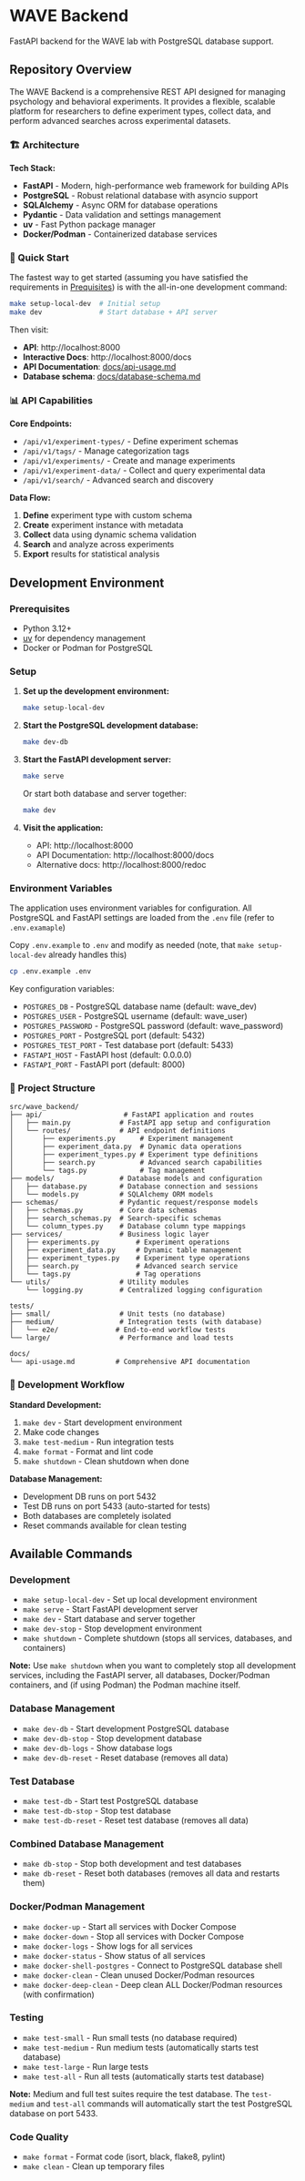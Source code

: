 # WAVE Backend

FastAPI backend for the WAVE lab with PostgreSQL database support.

## Repository Overview

The WAVE Backend is a comprehensive REST API designed for managing psychology and behavioral experiments. It provides a flexible, scalable platform for researchers to define experiment types, collect data, and perform advanced searches across experimental datasets.

### 🏗️ Architecture

**Tech Stack:**
- **FastAPI** - Modern, high-performance web framework for building APIs
- **PostgreSQL** - Robust relational database with asyncio support
- **SQLAlchemy** - Async ORM for database operations
- **Pydantic** - Data validation and settings management
- **uv** - Fast Python package manager
- **Docker/Podman** - Containerized database services

### 🚀 Quick Start

The fastest way to get started (assuming you have satisfied the requirements in [Prequisites](#prerequisites)) 
is with the all-in-one development command:

```bash
make setup-local-dev  # Initial setup
make dev              # Start database + API server
```

Then visit:
- **API**: http://localhost:8000
- **Interactive Docs**: http://localhost:8000/docs
- **API Documentation**: [docs/api-usage.md](docs/api-usage.md)
- **Database schema**: [docs/database-schema.md](docs/database-schema.md)

### 📊 API Capabilities

**Core Endpoints:**
- `/api/v1/experiment-types/` - Define experiment schemas
- `/api/v1/tags/` - Manage categorization tags  
- `/api/v1/experiments/` - Create and manage experiments
- `/api/v1/experiment-data/` - Collect and query experimental data
- `/api/v1/search/` - Advanced search and discovery

**Data Flow:**
1. **Define** experiment type with custom schema
2. **Create** experiment instance with metadata
3. **Collect** data using dynamic schema validation
4. **Search** and analyze across experiments
5. **Export** results for statistical analysis

## Development Environment

### Prerequisites

- Python 3.12+
- [uv](https://docs.astral.sh/uv/) for dependency management
- Docker or Podman for PostgreSQL

### Setup

1. **Set up the development environment:**
   ```bash
   make setup-local-dev
   ```

2. **Start the PostgreSQL development database:**
   ```bash
   make dev-db
   ```

3. **Start the FastAPI development server:**
   ```bash
   make serve
   ```

   Or start both database and server together:
   ```bash
   make dev
   ```

4. **Visit the application:**
   - API: http://localhost:8000
   - API Documentation: http://localhost:8000/docs
   - Alternative docs: http://localhost:8000/redoc


### Environment Variables

The application uses environment variables for configuration. All PostgreSQL and FastAPI settings are loaded from the `.env` file (refer to `.env.examaple`)


Copy `.env.example` to `.env` and modify as needed (note, that `make setup-local-dev` already handles this)

```bash
cp .env.example .env
```

Key configuration variables:
- `POSTGRES_DB` - PostgreSQL database name (default: wave_dev)
- `POSTGRES_USER` - PostgreSQL username (default: wave_user)  
- `POSTGRES_PASSWORD` - PostgreSQL password (default: wave_password)
- `POSTGRES_PORT` - PostgreSQL port (default: 5432)
- `POSTGRES_TEST_PORT` - Test database port (default: 5433)
- `FASTAPI_HOST` - FastAPI host (default: 0.0.0.0)
- `FASTAPI_PORT` - FastAPI port (default: 8000)


### 📁 Project Structure

```
src/wave_backend/
├── api/                    # FastAPI application and routes
│   ├── main.py            # FastAPI app setup and configuration
│   └── routes/            # API endpoint definitions
│       ├── experiments.py      # Experiment management
│       ├── experiment_data.py  # Dynamic data operations
│       ├── experiment_types.py # Experiment type definitions
│       ├── search.py           # Advanced search capabilities
│       └── tags.py             # Tag management
├── models/                # Database models and configuration
│   ├── database.py        # Database connection and sessions
│   └── models.py          # SQLAlchemy ORM models
├── schemas/               # Pydantic request/response models
│   ├── schemas.py         # Core data schemas
│   ├── search_schemas.py  # Search-specific schemas
│   └── column_types.py    # Database column type mappings
├── services/              # Business logic layer
│   ├── experiments.py         # Experiment operations
│   ├── experiment_data.py     # Dynamic table management
│   ├── experiment_types.py    # Experiment type operations
│   ├── search.py              # Advanced search service
│   └── tags.py                # Tag operations
└── utils/                 # Utility modules
    └── logging.py         # Centralized logging configuration

tests/
├── small/                 # Unit tests (no database)
├── medium/                # Integration tests (with database)
│   └── e2e/              # End-to-end workflow tests
└── large/                 # Performance and load tests

docs/
└── api-usage.md          # Comprehensive API documentation
```

### 🧪 Development Workflow

**Standard Development:**
1. `make dev` - Start development environment
2. Make code changes
3. `make test-medium` - Run integration tests
4. `make format` - Format and lint code
5. `make shutdown` - Clean shutdown when done

**Database Management:**
- Development DB runs on port 5432
- Test DB runs on port 5433 (auto-started for tests)
- Both databases are completely isolated
- Reset commands available for clean testing

## Available Commands

### Development
- `make setup-local-dev` - Set up local development environment
- `make serve` - Start FastAPI development server
- `make dev` - Start database and server together
- `make dev-stop` - Stop development environment
- `make shutdown` - Complete shutdown (stops all services, databases, and containers)

**Note:** Use `make shutdown` when you want to completely stop all development services, including the FastAPI server, all databases, Docker/Podman containers, and (if using Podman) the Podman machine itself.

### Database Management
- `make dev-db` - Start development PostgreSQL database
- `make dev-db-stop` - Stop development database
- `make dev-db-logs` - Show database logs
- `make dev-db-reset` - Reset database (removes all data)

### Test Database
- `make test-db` - Start test PostgreSQL database
- `make test-db-stop` - Stop test database
- `make test-db-reset` - Reset test database (removes all data)

### Combined Database Management
- `make db-stop` - Stop both development and test databases
- `make db-reset` - Reset both databases (removes all data and restarts them)

### Docker/Podman Management
- `make docker-up` - Start all services with Docker Compose
- `make docker-down` - Stop all services with Docker Compose
- `make docker-logs` - Show logs for all services
- `make docker-status` - Show status of all services
- `make docker-shell-postgres` - Connect to PostgreSQL database shell
- `make docker-clean` - Clean unused Docker/Podman resources
- `make docker-deep-clean` - Deep clean ALL Docker/Podman resources (with confirmation)

### Testing
- `make test-small` - Run small tests (no database required)
- `make test-medium` - Run medium tests (automatically starts test database)
- `make test-large` - Run large tests
- `make test-all` - Run all tests (automatically starts test database)

**Note:** Medium and full test suites require the test database. The `test-medium` and `test-all` commands will automatically start the test PostgreSQL database on port 5433.

### Code Quality
- `make format` - Format code (isort, black, flake8, pylint)
- `make clean` - Clean up temporary files

